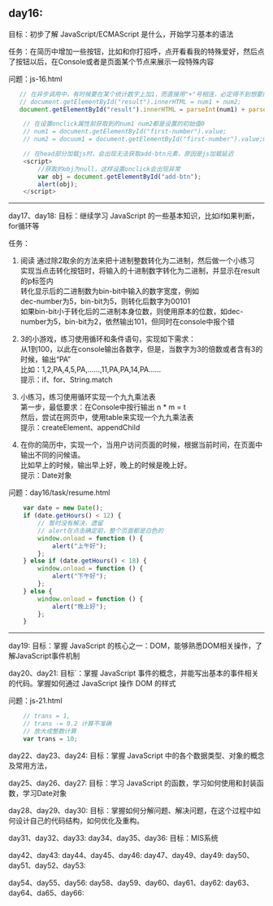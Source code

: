 
## day16:
目标：初步了解 JavaScript/ECMAScript 是什么，开始学习基本的语法

任务：在简历中增加一些按钮，比如和你打招呼，点开看看我的特殊爱好，然后点了按钮以后，在Console或者是页面某个节点来展示一段特殊内容

问题：js-16.html
 ``` js
    // 在异步调用中，有时候要在某个统计数字上加1，而直接用"+"号相连，必定得不到想要的结果，因为默认是两个字符串相连。
    // document.getElementById("result").innerHTML = num1 + num2;
    document.getElementById("result").innerHTML = parseInt(num1) + parseInt(num2);
```

``` js
    // 在设置onclick属性前获取到的num1 num2都是设置的初始值0
    // num1 = document.getElementById("first-number").value;
    // num2 = docuum1 = document.getElementById("first-number").value;ment.getElementById("second-number").value;
```

``` js
    // 在head部分加载js时，会出现无法获取add-btn元素，原因是js加载延迟
    <script>
        //获取的obj为null，这样设置onclick会出现异常
        var obj = document.getElementById("add-btn");
        alert(obj);
    </script>
```

***


day17、day18:
目标：继续学习 JavaScript 的一些基本知识，比如if如果判断，for循环等

任务：
1. 阅读 通过除2取余的方法来把十进制整数转化为二进制，然后做一个小练习
<br>实现当点击转化按钮时，将输入的十进制数字转化为二进制，并显示在result的p标签内
<br>转化显示后的二进制数为bin-bit中输入的数字宽度，例如
<br>dec-number为5，bin-bit为5，则转化后数字为00101
<br>如果bin-bit小于转化后的二进制本身位数，则使用原本的位数，如dec-number为5，bin-bit为2，依然输出101，但同时在console中报个错

2. 3的小游戏，练习使用循环和条件语句，实现如下需求：
<br>从1到100，以此在console输出各数字，但是，当数字为3的倍数或者含有3的时候，输出“PA”
<br>比如：1,2,PA,4,5,PA,……,11,PA,PA,14,PA……
<br>提示：if、for、String.match

3. 小练习，练习使用循环实现一个九九乘法表
<br>第一步，最低要求：在Console中按行输出 n * m = t
<br>然后，尝试在网页中，使用table来实现一个九九乘法表
<br>提示：createElement、appendChild

4. 在你的简历中，实现一个，当用户访问页面的时候，根据当前时间，在页面中输出不同的问候语。
<br>比如早上的时候，输出早上好，晚上的时候是晚上好。
<br>提示：Date对象

问题：day16/task/resume.html
``` js
    var date = new Date();
    if (date.getHours() < 12) {
        // 暂时没有解决，遗留
        // alert在点击确定前，整个页面都是白色的
        window.onload = function () {
            alert("上午好");
        };
    } else if (date.getHours() < 18) {
        window.onload = function () {
            alert("下午好");
        };
    } else {
        window.onload = function () {
            alert("晚上好");
        };
    }
```

***

day19:
目标：掌握 JavaScript 的核心之一：DOM，能够熟悉DOM相关操作，了解JavaScript事件机制


day20、day21:
目标`：掌握 JavaScript 事件的概念，并能写出基本的事件相关的代码。掌握如何通过 JavaScript 操作 DOM 的样式

问题：js-21.html
```js
    // trans = 1,
    // trans -= 0.2 计算不准确
    // 放大成整数计算
    var trans = 10;
```

day22、day23、day24:
    目标：掌握 JavaScript 中的各个数据类型、对象的概念及常用方法，


day25、day26、day27:
    目标：学习 JavaScript 的函数，学习如何使用和封装函数，学习Date对象


day28、day29、day30:
    目标：掌握如何分解问题、解决问题，在这个过程中如何设计自己的代码结构，如何优化及重构。


day31、day32、day33:
day34、day35、day36:
    目标：MIS系统


day42、day43:
day44、day45、day46:
day47、day49、day49:
day50、day51、day52、day53:


day54、day55、day56:
day58、day59、day60、day61、day62:
day63、day64、da65、day66: